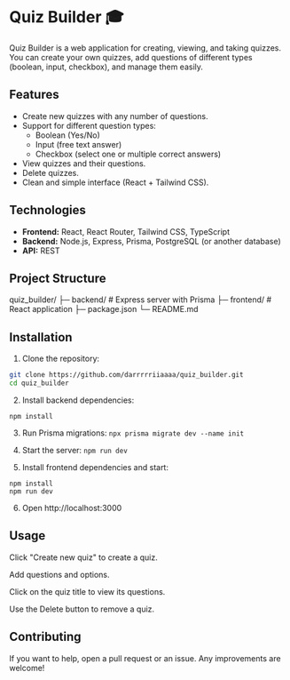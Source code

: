 # Quiz Builder 🎓

Quiz Builder is a web application for creating, viewing, and taking quizzes. You can create your own quizzes, add questions of different types (boolean, input, checkbox), and manage them easily.

## Features

- Create new quizzes with any number of questions.
- Support for different question types:
  - Boolean (Yes/No)
  - Input (free text answer)
  - Checkbox (select one or multiple correct answers)
- View quizzes and their questions.
- Delete quizzes.
- Clean and simple interface (React + Tailwind CSS).

## Technologies

- **Frontend:** React, React Router, Tailwind CSS, TypeScript
- **Backend:** Node.js, Express, Prisma, PostgreSQL (or another database)
- **API:** REST

## Project Structure

quiz_builder/
├─ backend/ # Express server with Prisma
├─ frontend/ # React application
├─ package.json
└─ README.md


## Installation

1. Clone the repository:
```bash
git clone https://github.com/darrrrriiaaaa/quiz_builder.git
cd quiz_builder
```

2. Install backend dependencies:
```cd backend
npm install
```

3. Run Prisma migrations:
```npx prisma migrate dev --name init```

4. Start the server:
```npm run dev```

5. Install frontend dependencies and start:
```cd ../frontend
npm install
npm run dev
```

6. Open http://localhost:3000


## Usage

Click "Create new quiz" to create a quiz.

Add questions and options.

Click on the quiz title to view its questions.

Use the Delete button to remove a quiz.


## Contributing

If you want to help, open a pull request or an issue. Any improvements are welcome!
